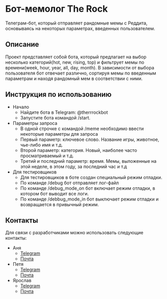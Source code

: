 # Бот-мемолог The Rock

Телеграм-бот, который отправляет рандомные мемы с Реддита, основываясь на некоторых параметрах,
введенных пользователем.

## Описание

Проект представляет собой бота, который предлагает на
выбор несколько категорий(hot, new, rising, top) и фильтрует мемы по времени(week, hour, year,
all, day, month).
В зависимости от выбора пользователя бот отвечает различно, сортируя мемы по введенным параметрам и
находя рандомный мем в соответствии с ними.

## Инструкция по использованию

- Начало
    - Найдите бота в Telegram: @therrrockbot
    - Запустите бота командой /start.
- Параметры запроса
    - В одной строчке с командой /meme необходимо ввести некоторые параметры для запроса
    - Первый параметр: ключевое слово. Название игры, животное, чье-либо имя и т.д.
    - Второй параметр: категория. Новый, наиболее часто просматриваемый и т.д.
    - Третий и последний параметр: время. Мемы, выложенные на этой неделе, в этом году, за последний час и т.д
- Для тестировщиков
    - Для тестировщиков в боте создан специальный режим отладки.
    - По команде /debug бот отправляет лог-файл
    - По команде /debug_mode_on бот включает режим отладки, в котором бот выводит все логи.
    - По команде /debbug_mode_in бот выключает режим отладки и возвращается в привычный режим.

## Контакты

Для связи с разработчиками можно использовать следующие контакты:

- Аня
    - [Telegram](https://t.me/mrisxxs)
    - [Почта](atrosenko596@gmail.com)
- Петя
    - [Telegram]()
    - [Почта]()
- Ярослав
    - [Telegram](https://t.me/Pl1nTuS32)
    - [Почта](farev752@gmail.com)